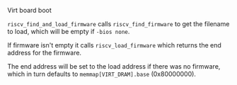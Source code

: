 Virt board boot

`riscv_find_and_load_firmware` calls `riscv_find_firmware` to get the filename to load, which will be empty if `-bios none`.

If firmware isn't empty it calls `riscv_load_firmware` which returns the end address for the firmware.

The end address will be set to the load address if there was no firmware, which in turn defaults to `memmap[VIRT_DRAM].base` (0x80000000).
